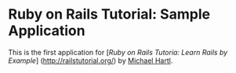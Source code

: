 # Ruby on Rails Tutorial: Sample Application

This is the first application for [*Ruby on Rails Tutoria: Learn Rails by Example*] (http://railstutorial.org/) by [Michael Hartl](http://michaelhartl.com/).